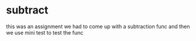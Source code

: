 # subtract
this was an assignment we had to come up with a subtraction func 
and then we use mini test to test the func 
